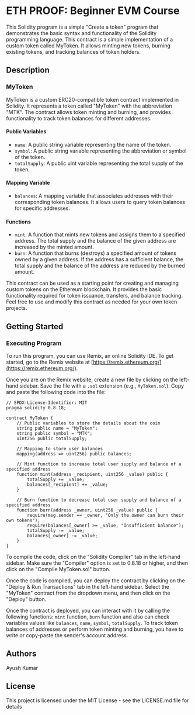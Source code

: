 # ETH PROOF: Beginner EVM Course

This Solidity program is a simple "Create a token" program that demonstrates the basic syntax and functionality of the Solidity programming language. This contract is a simple implementation of a custom token called MyToken. It allows minting new tokens, burning existing tokens, and tracking balances of token holders.

## Description

### MyToken

MyToken is a custom ERC20-compatible token contract implemented in Solidity. It represents a token called "MyToken" with the abbreviation "MTK". The contract allows token minting and burning, and provides functionality to track token balances for different addresses.

#### Public Variables

- `name`: A public string variable representing the name of the token.
- `symbol`: A public string variable representing the abbreviation or symbol of the token.
- `totalSupply`: A public uint variable representing the total supply of the token.

#### Mapping Variable

- `balances`: A mapping variable that associates addresses with their corresponding token balances. It allows users to query token balances for specific addresses.

#### Functions

- `mint`: A function that mints new tokens and assigns them to a specified address. The total supply and the balance of the given address are increased by the minted amount.
- `burn`: A function that burns (destroys) a specified amount of tokens owned by a given address. If the address has a sufficient balance, the total supply and the balance of the address are reduced by the burned amount.

This contract can be used as a starting point for creating and managing custom tokens on the Ethereum blockchain. It provides the basic functionality required for token issuance, transfers, and balance tracking. Feel free to use and modify this contract as needed for your own token projects.

## Getting Started

### Executing Program

To run this program, you can use Remix, an online Solidity IDE. To get started, go to the Remix website at [https://remix.ethereum.org/](https://remix.ethereum.org/).

Once you are on the Remix website, create a new file by clicking on the left-hand sidebar. Save the file with a `.sol` extension (e.g., `MyToken.sol`). Copy and paste the following code into the file:

```solidity
// SPDX-License-Identifier: MIT
pragma solidity 0.8.18;

contract MyToken {
    // Public variables to store the details about the coin
    string public name = "MyToken";
    string public symbol = "MTK";
    uint256 public totalSupply;

    // Mapping to store user balances
    mapping(address => uint256) public balances;

    // Mint function to increase total user supply and balance of a specified address
    function mint(address _recipient, uint256 _value) public {
        totalSupply += _value;
        balances[_recipient] += _value;
    }

    // Burn function to decrease total user supply and balance of a specified address
    function burn(address _owner, uint256 _value) public {
        require(msg.sender == _owner, "Only the owner can burn their own tokens");
        require(balances[_owner] >= _value, "Insufficient balance");
        totalSupply -= _value;
        balances[_owner] -= _value;
    }
}
```

To compile the code, click on the "Solidity Compiler" tab in the left-hand sidebar. Make sure the "Compiler" option is set to 0.8.18 or higher, and then click on the "Compile MyToken.sol" button.

Once the code is compiled, you can deploy the contract by clicking on the "Deploy & Run Transactions" tab in the left-hand sidebar. Select the "MyToken" contract from the dropdown menu, and then click on the "Deploy" button.

Once the contract is deployed, you can interact with it by calling the following functions: `mint` function, `burn` function and also can check variables values like `balances`, `name`, `symbol`, `totalSupply`. To track token balances of addresses or perform token minting and burning, you have to write or copy-paste the sender's account address.


## Authors

Ayush Kumar

## License

This project is licensed under the MIT License - see the LICENSE.md file for details
```
